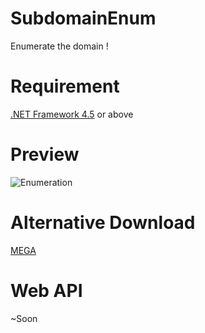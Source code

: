 # SubdomainEnum
Enumerate the domain !

# Requirement
[.NET Framework 4.5](https://www.microsoft.com/en-us/download/details.aspx?id=30653) or above

# Preview
![Enumeration](https://image.prntscr.com/image/as_yrAx_TuCLtkyWK_4ebQ.png)

# Alternative Download
[MEGA](https://mega.nz/#!Td1ziaTI!JAi6GCD8zZJZMVdQAgbnWw9mrlyH-hpN3nnGCywPvHQ)

# Web API
~Soon
